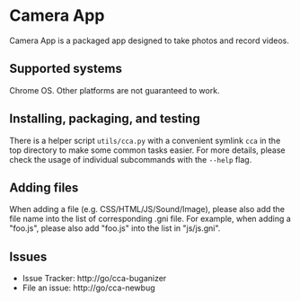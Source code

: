 # Camera App

Camera App is a packaged app designed to take photos and record videos.

## Supported systems

Chrome OS. Other platforms are not guaranteed to work.

## Installing, packaging, and testing

There is a helper script `utils/cca.py` with a convenient symlink `cca` in the
top directory to make some common tasks easier. For more details, please check
the usage of individual subcommands with the `--help` flag.

## Adding files

When adding a file (e.g. CSS/HTML/JS/Sound/Image), please also add the file name
into the list of corresponding .gni file. For example, when adding a "foo.js",
please also add "foo.js" into the list in "js/js.gni".

## Issues

* Issue Tracker: http://go/cca-buganizer
* File an issue: http://go/cca-newbug
